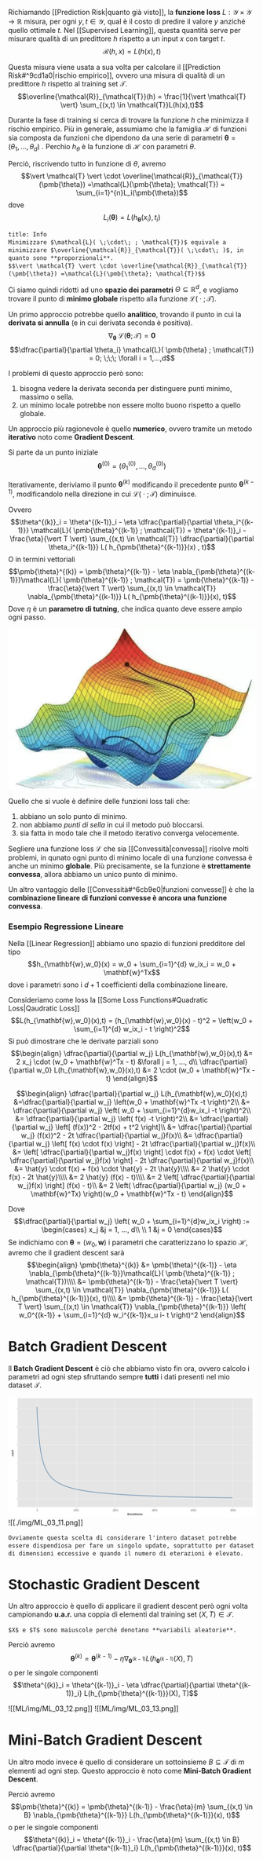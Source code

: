 Richiamando [[Prediction Risk|quanto già visto]], la **funzione loss** $L: \mathcal{Y} \times \mathcal{Y} \to \mathbb{R}$ misura, per ogni $y,t \in \mathcal{Y}$, qual è il costo di predire il valore $y$ anziché quello ottimale $t$.
Nel [[Supervised Learning]], questa quantità serve per misurare qualità di un predittore $h$ rispetto a un input $x$ con target $t$.
$$\mathcal{R}(h,x) = L(h(x),t)$$

Questa misura viene usata a sua volta per calcolare il [[Prediction Risk#^9cd1a0|rischio empirico]], ovvero una misura di qualità di un predittore $h$ rispetto al training set $\mathcal{T}$.
$$\overline{\mathcal{R}}_{\mathcal{T}}(h) = \frac{1}{\vert \mathcal{T} \vert} \sum_{(x,t) \in \mathcal{T}}L(h(x),t)$$

Durante la fase di training si cerca di trovare la funzione $h$ che minimizza il rischio empirico.
Più in generale, assumiamo che la famiglia $\mathcal{H}$ di funzioni sia composta da funzioni che dipendono da una serie di parametri $\pmb{\theta} = (\theta_1, ..., \theta_d)$ .
Perchio $h_{\theta}$ è la funzione di $\mathcal{H}$ con parametri $\theta$.

Perciò, riscrivendo tutto in funzione di $\theta$, avremo $$\vert \mathcal{T} \vert \cdot \overline{\mathcal{R}}_{\mathcal{T}}(\pmb{\theta}) =\mathcal{L}(\pmb{\theta}; \mathcal{T}) = \sum_{i=1}^{n}L_i(\pmb{\theta})$$ dove $$L_i(\pmb{\theta}) = L(h_{\pmb{\theta}}(x_i), t_i)$$

```ad-important
title: Info
Minimizzare $\mathcal{L}( \;\cdot\; ; \mathcal{T})$ equivale a minimizzare $\overline{\mathcal{R}}_{\mathcal{T}}( \;\cdot\; )$, in quanto sono **proporzionali**.
$$\vert \mathcal{T} \vert \cdot \overline{\mathcal{R}}_{\mathcal{T}}(\pmb{\theta}) =\mathcal{L}(\pmb{\theta}; \mathcal{T})$$
```

Ci siamo quindi ridotti ad uno **spazio dei parametri** $\Theta \subseteq \mathbb{R}^d$, e vogliamo trovare il punto di **minimo globale** rispetto alla funzione $\mathcal{L}( \;\cdot\; ; \mathcal{T})$.

Un primo approccio potrebbe quello **analitico**, trovando il punto in cui la **derivata si annulla** (e in cui derivata seconda è positiva).
$$\nabla_{\pmb{\theta}} \;\mathcal{L}( \pmb{\theta} ; \mathcal{T}) = \mathbf{0}$$
$$\dfrac{\partial}{\partial \theta_i} \mathcal{L}( \pmb{\theta} ; \mathcal{T}) = 0; \;\;\; \forall i = 1,...,d$$

I problemi di questo approccio però sono:
1. bisogna vedere la derivata seconda per distinguere punti minimo, massimo o sella.
2. un minimo locale potrebbe non essere molto buono rispetto a quello globale.

Un approccio più ragionevole è quello **numerico**, ovvero tramite un metodo **iterativo** noto come **Gradient Descent**.

Si parte da un punto iniziale $$\pmb{\theta}^{(0)} = (\theta_1^{(0)}, ..., \theta_d^{(0)})$$

Iterativamente, deriviamo il punto $\pmb{\theta}^{(k)}$ modificando il precedente punto $\pmb{\theta}^{(k-1)}$, modificandolo nella direzione in cui $\mathcal{L}( \;\cdot\; ; \mathcal{T})$ diminuisce.

Ovvero $$\theta^{(k)}_i = \theta^{(k-1)}_i - \eta \dfrac{\partial}{\partial \theta_i^{(k-1)}} \mathcal{L}( \pmb{\theta}^{(k-1)} ; \mathcal{T}) = \theta^{(k-1)}_i - \frac{\eta}{\vert T \vert} \sum_{(x,t) \in \mathcal{T}} \dfrac{\partial}{\partial \theta_i^{(k-1)}} L( h_{\pmb{\theta}^{(k-1)}}(x) , t)$$
O in termini vettoriali $$\pmb{\theta}^{(k)} = \pmb{\theta}^{(k-1)} - \eta \nabla_{\pmb{\theta}^{(k-1)}}\mathcal{L}( \pmb{\theta}^{(k-1)} ; \mathcal{T}) = \pmb{\theta}^{(k-1)} - \frac{\eta}{\vert T \vert} \sum_{(x,t) \in \mathcal{T}} \nabla_{\pmb{\theta}^{(k-1)}} L( h_{\pmb{\theta}^{(k-1)}}(x), t)$$
Dove $\eta$ è un **parametro di tutning**, che indica quanto deve essere ampio ogni passo.

![](./img/ML_03_1.png)


Quello che si vuole è definire delle funzioni loss tali che:
1. abbiano un solo punto di minimo.
2. non abbiamo *punti di sella* in cui il metodo può bloccarsi.
3. sia fatta in modo tale che il metodo iterativo converga velocemente.

Segliere una funzione loss $\mathcal{L}$ che sia [[Convessità|convessa]] risolve molti problemi, in qunato ogni punto di minimo locale di una funzione convessa è anche un minimo **globale**.
Più precisamente, se la funzione è **strettamente convessa**, allora abbiamo un unico punto di minimo.

Un altro vantaggio delle [[Convessità#^6cb9e0|funzioni convesse]] è che la **combinazione lineare di funzioni convesse è ancora una funzione convessa**.

### Esempio Regressione Lineare
Nella [[Linear Regression]] abbiamo uno spazio di funzioni predditore del tipo $$h_{\mathbf{w},w_0}(x) = w_0 + \sum_{i=1}^{d} w_ix_i = w_0 + \mathbf{w}^Tx$$ dove i parametri sono i $d+1$ coefficienti della combinazione lineare.

Consideriamo come loss la [[Some Loss Functions#Quadratic Loss|Qaudratic Loss]] $$L(h_{\mathbf{w},w_0}(x),t) = (h_{\mathbf{w},w_0}(x) - t)^2 = \left(w_0 + \sum_{i=1}^{d} w_ix_i - t \right)^2$$
Si può dimostrare che le derivate parziali sono
$$\begin{align}
\dfrac{\partial}{\partial w_j} L(h_{\mathbf{w},w_0}(x),t) &= 2 x_j \cdot (w_0 + \mathbf{w}^Tx - t) &\forall j = 1, ..., d\\
\dfrac{\partial}{\partial w_0} L(h_{\mathbf{w},w_0}(x),t) &= 2 \cdot (w_0 + \mathbf{w}^Tx - t)
\end{align}$$

$$\begin{align}
\dfrac{\partial}{\partial w_j} L(h_{\mathbf{w},w_0}(x),t)
&=\dfrac{\partial}{\partial w_j} \left(w_0 + \mathbf{w}^Tx -t \right)^2\\
&= \dfrac{\partial}{\partial w_j} \left( w_0 + \sum_{i=1}^{d}w_ix_i -t \right)^2\\
&= \dfrac{\partial}{\partial w_j} \left( f(x) -t \right)^2\\
&= \dfrac{\partial}{\partial w_j} \left[ (f(x))^2 - 2tf(x) + t^2 \right]\\
&= \dfrac{\partial}{\partial w_j} (f(x))^2 - 2t \dfrac{\partial}{\partial w_j}f(x)\\
&= \dfrac{\partial}{\partial w_j} \left[ f(x) \cdot f(x) \right] - 2t \dfrac{\partial}{\partial w_j}f(x)\\
&= \left[ \dfrac{\partial}{\partial w_j}f(x) \right] \cdot f(x) + f(x) \cdot \left[ \dfrac{\partial}{\partial w_j}f(x) \right] - 2t \dfrac{\partial}{\partial w_j}f(x)\\
&= \hat{y} \cdot f(x) + f(x) \cdot \hat{y} - 2t \hat{y}\\\\
&= 2 \hat{y} \cdot f(x) - 2t \hat{y}\\\\
&= 2 \hat{y} (f(x) - t)\\\\
&= 2 \left[ \dfrac{\partial}{\partial w_j}f(x) \right] (f(x) - t)\\
&= 2 \left( \dfrac{\partial}{\partial w_j} (w_0 + \mathbf{w}^Tx) \right)(w_0 + \mathbf{w}^Tx - t)
\end{align}$$

Dove $$\dfrac{\partial}{\partial w_j} \left( w_0 + \sum_{i=1}^{d}w_ix_i \right) := \begin{cases}
x_j &j = 1, ..., d\\
\\
1 &j = 0
\end{cases}$$
Se indichiamo con $\pmb{\theta} = (w_0, \mathbf{w})$ i parametri che caratterizzano lo spazio $\mathcal{H}$, avremo che il gradient descent sarà 
$$\begin{align}
\pmb{\theta}^{(k)}
&= \pmb{\theta}^{(k-1)} - \eta \nabla_{\pmb{\theta}^{(k-1)}}\mathcal{L}( \pmb{\theta}^{(k-1)} ; \mathcal{T})\\\\
&= \pmb{\theta}^{(k-1)} - \frac{\eta}{\vert T \vert} \sum_{(x,t) \in \mathcal{T}} \nabla_{\pmb{\theta}^{(k-1)}} L( h_{\pmb{\theta}^{(k-1)}}(x), t)\\\\
&= \pmb{\theta}^{(k-1)} - \frac{\eta}{\vert T \vert} \sum_{(x,t) \in \mathcal{T}} \nabla_{\pmb{\theta}^{(k-1)}} \left( w_0^{(k-1)} + \sum_{i=1}^{d} w_i^{(k-1)}x_u
i- t \right)^2
\end{align}$$

# Batch Gradient Descent
Il **Batch Gradient Descent** è ciò che abbiamo visto fin ora, ovvero calcolo i parametri ad ogni step sfruttando sempre **tutti** i dati presenti nel mio dataset $\mathcal{T}$.

![](./img/ML_03_10.png)
![[./img/ML_03_11.png]]

```ad-attention
Ovviamente questa scelta di considerare l'intero dataset potrebbe essere dispendiosa per fare un singolo update, soprattutto per dataset di dimensioni eccessive e quando il numero di eterazioni è elevato.
```

# Stochastic Gradient Descent
Un altro approccio è quello di applicare il gradient descent però ogni volta campionando **u.a.r.** una coppia di elementi dal training set $(X,T) \in \mathcal{T}$.

```ad-info
$X$ e $T$ sono maiuscole perché denotano **variabili aleatorie**.
```

Perciò avremo $$\pmb{\theta}^{(k)} = \pmb{\theta}^{(k-1)} - \eta \nabla_{\pmb{\theta}^{(k-1)}} L(h_{\pmb{\theta}^{(k-1)}}(X), T)$$ o per le singole componenti $$\theta^{(k)}_i = \theta^{(k-1)}_i - \eta \dfrac{\partial}{\partial \theta^{(k-1)}_i} L(h_{\pmb{\theta}^{(k-1)}}(X), T)$$

![[ML/img/ML_03_12.png]]
![[ML/img/ML_03_13.png]]

# Mini-Batch Gradient Descent
Un altro modo invece è quello di considerare un sottoinsieme $B \subseteq \mathcal{T}$ di $m$ elementi ad ogni step.
Questo approccio è noto come **Mini-Batch Gradient Descent**.

Perciò avremo $$\pmb{\theta}^{(k)} = \pmb{\theta}^{(k-1)} - \frac{\eta}{m} \sum_{(x,t) \in B} \nabla_{\pmb{\theta}^{(k-1)}} L(h_{\pmb{\theta}^{(k-1)}}(x), t)$$ o per le singole componenti $$\theta^{(k)}_i = \theta^{(k-1)}_i - \frac{\eta}{m} \sum_{(x,t) \in B} \dfrac{\partial}{\partial \theta^{(k-1)}_i} L(h_{\pmb{\theta}^{(k-1)}}(x), t)$$
